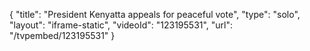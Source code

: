 {
    "title": "President Kenyatta appeals for peaceful vote",
    "type": "solo",
    "layout": "iframe-static",
    "videoId": "123195531",
    "url": "\/tvpembed\/123195531"
}